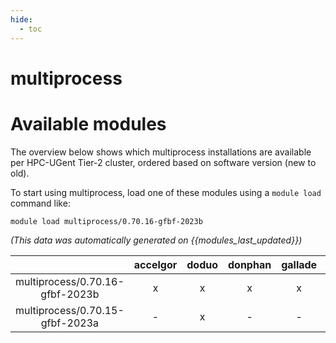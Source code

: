 ```yaml
---
hide:
  - toc
---
```


multiprocess
============

# Available modules


The overview below shows which multiprocess installations are available per HPC-UGent Tier-2 cluster, ordered based on software version (new to old).

To start using multiprocess, load one of these modules using a `module load` command like:

```shell
module load multiprocess/0.70.16-gfbf-2023b
```

*(This data was automatically generated on {{modules_last_updated}})*

| |accelgor|doduo|donphan|gallade|joltik|litleo|shinx|
| :---: | :---: | :---: | :---: | :---: | :---: | :---: | :---: |
|multiprocess/0.70.16-gfbf-2023b|x|x|x|x|x|x|x|
|multiprocess/0.70.15-gfbf-2023a|-|x|-|-|-|-|-|
